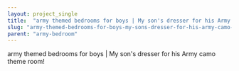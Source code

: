 ```yaml
---
layout: project_single
title:  "army themed bedrooms for boys | My son's dresser for his Army camo theme room!"
slug: "army-themed-bedrooms-for-boys-my-sons-dresser-for-his-army-camo-theme-room"
parent: "army-bedroom"
---
```

army themed bedrooms for boys | My son's dresser for his Army camo theme room!